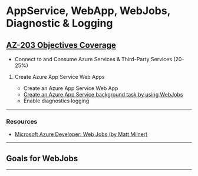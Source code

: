 # AppService, WebApp, WebJobs, Diagnostic & Logging

## [AZ-203 Objectives Coverage](https://www.microsoft.com/en-us/learning/exam-az-203.aspx)

- Connect to and Consume Azure Services & Third-Party Services (20-25%)

1. Create Azure App Service Web Apps

    - Create an Azure App Service Web App
    - [Create an Azure App Service background task by using WebJobs](https://app.pluralsight.com/library/courses/microsoft-azure-web-jobs/table-of-contents)  
    - Enable diagnostics logging  

---

### Resources

- [Microsoft Azure Developer: Web Jobs (by Matt Milner)](https://app.pluralsight.com/library/courses/microsoft-azure-web-jobs/table-of-contents)  

---

## Goals for WebJobs

---